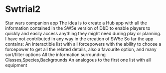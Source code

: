 # Swtrial2
Star wars companion app
The idea is to create a Hub app with all the information contained in the SW5e version of D&D to enable players to quickly and easily access anything they might need during play or planning.
I have not contributed in any way in the creation of SW5e 
So far the app contains:
  An interactible list with all forcepowers with the ability to choose a forcepower to get all the related details, also a favourite option, and many sort/filter options
  All the information surrounding Classes,Species,Backgrounds
  An analogous to the first one list with all equipment
